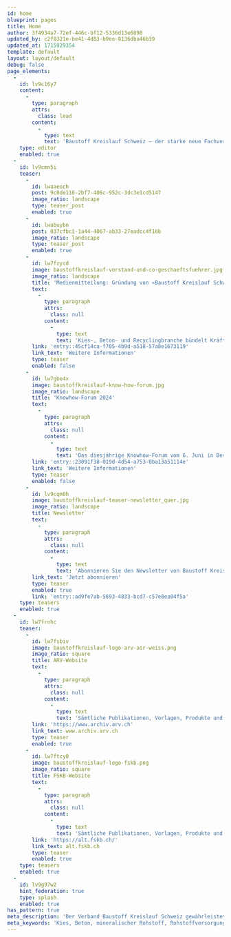 ```yaml
---
id: home
blueprint: pages
title: Home
author: 3f4934a7-72ef-446c-bf12-5336d13e6898
updated_by: c2f8321e-be41-4d83-b9ee-8136dba46b39
updated_at: 1715929354
template: default
layout: layout/default
debug: false
page_elements:
  -
    id: lv9c16y7
    content:
      -
        type: paragraph
        attrs:
          class: lead
        content:
          -
            type: text
            text: 'Baustoff Kreislauf Schweiz – der starke neue Fachverband: Wir wollen die Zukunft der Bau- und Recyclingwirtschaft in der Schweiz prägen und mitgestalten.'
    type: editor
    enabled: true
  -
    id: lv9cmn5i
    teaser:
      -
        id: lwaaeoch
        post: 9c0de116-2bf7-406c-952c-3dc3e1cd5147
        image_ratio: landscape
        type: teaser_post
        enabled: true
      -
        id: lwabuybn
        post: 037cfbc1-1a44-4067-ab33-27eadcc4f16b
        image_ratio: landscape
        type: teaser_post
        enabled: true
      -
        id: lw7fzycd
        image: baustoffkreislauf-vorstand-und-co-geschaeftsfuehrer.jpg
        image_ratio: landscape
        title: 'Medienmitteilung: Gründung von «Baustoff Kreislauf Schweiz»'
        text:
          -
            type: paragraph
            attrs:
              class: null
            content:
              -
                type: text
                text: 'Kies-, Beton- und Recyclingbranche bündelt Kräfte in neuem Fachverband'
        link: 'entry::45cf14ca-f705-4b9d-a518-57a8e1673119'
        link_text: 'Weitere Informationen'
        type: teaser
        enabled: false
      -
        id: lw7gbe4x
        image: baustoffkreislauf-know-how-forum.jpg
        image_ratio: landscape
        title: 'Knowhow-Forum 2024'
        text:
          -
            type: paragraph
            attrs:
              class: null
            content:
              -
                type: text
                text: 'Das diesjährige Knowhow-Forum vom 6. Juni in Bern handelt von den Herausforderungen, die im Umgang mit grossflächigen Hintergrundbelastungen auftreten, insbesondere bei geogenen und PFAS-Belastungen.'
        link: 'entry::23091f38-019d-4d54-a753-0ba13a51114e'
        link_text: 'Weitere Informationen'
        type: teaser
        enabled: false
      -
        id: lv9cqm0h
        image: baustoffkreislauf-teaser-newsletter_quer.jpg
        image_ratio: landscape
        title: Newsletter
        text:
          -
            type: paragraph
            attrs:
              class: null
            content:
              -
                type: text
                text: 'Abonnieren Sie den Newsletter von Baustoff Kreislauf Schweiz!'
        link_text: 'Jetzt abonnieren'
        type: teaser
        enabled: true
        link: 'entry::ad9fe7ab-5693-4833-bcd7-c57e8ea04f5a'
    type: teasers
    enabled: true
  -
    id: lw7frnhc
    teaser:
      -
        id: lw7fsbiv
        image: baustoffkreislauf-logo-arv-asr-weiss.png
        image_ratio: square
        title: ARV-Website
        text:
          -
            type: paragraph
            attrs:
              class: null
            content:
              -
                type: text
                text: 'Sämtliche Publikationen, Vorlagen, Produkte und Stellungnahmen des ehemaligen Verbands finden Sie bis auf Weiteres auf der bisherigen Baustoffrecycling Schweiz-Website.'
        link: 'https://www.archiv.arv.ch'
        link_text: www.archiv.arv.ch
        type: teaser
        enabled: true
      -
        id: lw7ftcy0
        image: baustoffkreislauf-logo-fskb.png
        image_ratio: square
        title: FSKB-Website
        text:
          -
            type: paragraph
            attrs:
              class: null
            content:
              -
                type: text
                text: 'Sämtliche Publikationen, Vorlagen, Produkte und Stellungnahmen des ehemaligen Verbands finden Sie bis auf Weiteres auf der bisherigen FSKB-Website.'
        link: 'https://alt.fskb.ch/'
        link_text: alt.fskb.ch
        type: teaser
        enabled: true
    type: teasers
    enabled: true
  -
    id: lv9g97w2
    hint_federation: true
    type: splash
    enabled: true
has_pattern: true
meta_description: 'Der Verband Baustoff Kreislauf Schweiz gewährleistet das werterhaltende Schliessen der Kreisläufe und setzt sich für den sorgsamen Umgang mit mineralischen Rohstoffen, Natur und Umwelt ein. Er vertritt die Interessen der Kies-, Beton-, und Recylingbranche gegenüber dem Bund, den Kantonen, den Fachpersonen sowie der Öffentlichkeit, fördert die branchenspezifische Bildung und bietet den Mitgliedern massgeschneiderte Dienstleistungen an.'
meta_keywords: 'Kies, Beton, mineralischer Rohstoff, Rohstoffversorgung, Rohstoffentsorgung, Rohstoffsicherheit, Recycling, Deponien, Baustoffrecycling, Kreislauf, Schliessen Kreisläufe, Kreislaufwirtschaft, Baustoffkreislauf, Rückbau, Baustoff, Natur, Boden, Rekultivierung, Nachhaltigkeit, Lebensraum, Biodiversität, Inspektorat, FSKB, arv, Entsorgung, Altlasten, Aushub, Rückbaumaterial, Bausperrgut, Gewerbeabfall, Altholzindustrie, Raumplanung, Kiesgrube, Betonwerk, Recyclingwerk, Schweiz'
---
```

